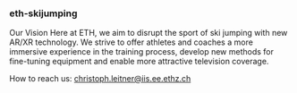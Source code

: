 ### eth-skijumping

Our Vision
Here at ETH, we aim to disrupt the sport of ski jumping with new AR/XR technology. We strive to offer athletes and coaches a more immersive experience in the training process, develop new methods for fine-tuning equipment and enable more attractive television coverage.

How to reach us: [christoph.leitner@iis.ee.ethz.ch](mailto:christoph.leitner@iis.ee.ethz.ch)



